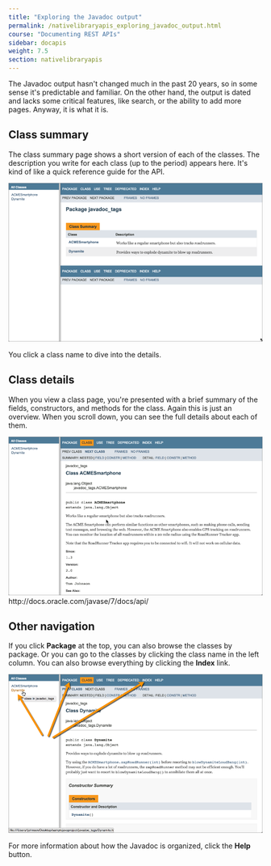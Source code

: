 ```yaml
---
title: "Exploring the Javadoc output"
permalink: /nativelibraryapis_exploring_javadoc_output.html
course: "Documenting REST APIs"
sidebar: docapis
weight: 7.5
section: nativelibraryapis
---
```


The Javadoc output hasn't changed much in the past 20 years, so in some sense it's predictable and familiar. On the other hand, the output is dated and lacks some critical features, like search, or the ability to add more pages. Anyway, it is what it is.

## Class summary

The class summary page shows a short version of each of the classes. The description you write for each class (up to the period) appears here. It's kind of like a quick reference guide for the API.

<img src="images/classsummary.png" alt="Class summary" />

You click a class name to dive into the details.

## Class details

When you view a class page, you're presented with a brief summary of the fields, constructors, and methods for the class. Again this is just an overview. When you scroll down, you can see the full details about each of them.

<img src="images/fulldetails.png" alt="full class details" />
http://docs.oracle.com/javase/7/docs/api/

## Other navigation

If you click **Package** at the top, you can also browse the classes by package. Or you can go to the classes by clicking the class name in the left column. You can also browse everything by clicking the **Index** link.

<img src="images/allclassesjavadoc.png" alt="Left pane" />

For more information about how the Javadoc is organized, click the **Help** button.
